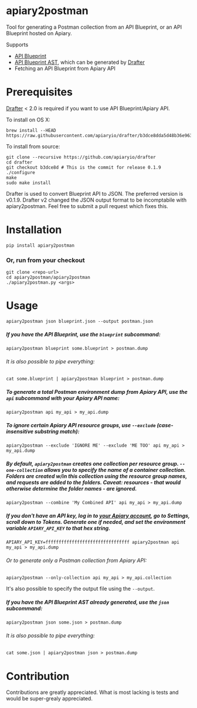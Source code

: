 apiary2postman
==============

Tool for generating a Postman collection from an API Blueprint, or an API Blueprint hosted on Apiary.

Supports

  * [API Blueprint](https://apiblueprint.org)
  * [API Blueprint AST](https://github.com/apiaryio/api-blueprint-ast), which can be generated by [Drafter](https://github.com/apiaryio/drafter)
  * Fetching an API Blueprint from Apiary API

    
# Prerequisites

[Drafter](https://github.com/apiaryio/drafter) < 2.0 is required if you want to use API Blueprint/Apiary API.

To install on OS X:

    brew install --HEAD https://raw.githubusercontent.com/apiaryio/drafter/b3dce8dda5d48b36e963abeffe5b0de7afecac3d/tools/homebrew/drafter.rb
    
To install from source:

    git clone --recursive https://github.com/apiaryio/drafter
    cd drafter
    git checkout b3dce8d # This is the commit for release 0.1.9
    ./configure
    make
    sudo make install

Drafter is used to convert Blueprint API to JSON. The preferred version is v0.1.9.
Drafter v2 changed the JSON output format to be incomptabile with apiary2postman.
Feel free to submit a pull request which fixes this.

# Installation

    pip install apiary2postman

### Or, run from your checkout

    git clone <repo-url>
    cd apiary2postman/apiary2postman
    ./apiary2postman.py <args>

# Usage

    apiary2postman json blueprint.json --output postman.json

##### If you have the API Blueprint, use the `blueprint` subcommand:

    apiary2postman blueprint some.blueprint > postman.dump
  
###### It is also possible to pipe everything:

    cat some.blueprint | apiary2postman blueprint > postman.dump

##### To generate a total Postman environment dump from Apiary API, use the `api` subcommand with your Apiary API name:
 
    apiary2postman api my_api > my_api.dump

##### To ignore certain Apiary API resource groups, use `--exclude` (case-insensitive substring match):

    apiary2postman --exclude 'IGNORE ME' --exclude 'ME TOO' api my_api > my_api.dump

##### By default, `apiary2postman` creates one collection per resource group. `--one-collection` allows you to specify the name of a container collection. Folders are created w/in this collection using the resource group names, and requests are added to the folders. Caveat: resources - that would otherwise determine the folder names - are ignored.

    apiary2postman --combine 'My Combined API' api my_api > my_api.dump

##### If you don't have an API key, log in to [your Apiary account](https://apiary.io), go to Settings, scroll down to Tokens. Generate one if needed, and set the environment variable `APIARY_API_KEY` to that hex string.

    APIARY_API_KEY=ffffffffffffffffffffffffffffffff apiary2postman api my_api > my_api.dump

###### Or to generate only a Postman collection from Apiary API:

    apiary2postman --only-collection api my_api > my_api.collection

It's also possible to specify the output file using the `--output`.

##### If you have the API Blueprint AST already generated, use the `json` subcommand:

    apiary2postman json some.json > postman.dump
    
###### It is also possible to pipe everything:

    cat some.json | apiary2postman json > postman.dump

# Contribution

Contributions are greatly appreciated. What is most lacking is tests and would be super-grealy appreciated.
